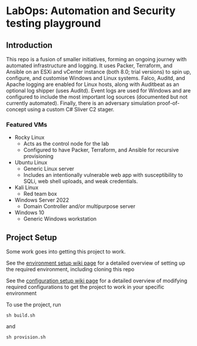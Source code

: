 # LabOps: Automation and Security testing playground

## Introduction

This repo is a fusion of smaller initiatives, forming an ongoing journey with automated infrastructure and logging. It uses Packer, Terraform, and Ansible on an ESXi and vCenter instance (both 8.0; trial versions) to spin up, configure, and customise Windows and Linux systems. Falco, Auditd, and Apache logging are enabled for Linux hosts, along with Auditbeat as an optional log shipper (uses Auditd). Event logs are used for Windows and are configured to include the most important log sources (documented but not currently automated). Finally, there is an adversary simulation proof-of-concept using a custom C# Sliver C2 stager.

### Featured VMs

* Rocky Linux
  * Acts as the control node for the lab
  * Configured to have Packer, Terraform, and Ansible for recursive provisioning
* Ubuntu Linux
  * Generic Linux server
  * Includes an intentionally vulnerable web app with susceptibility to SQLi, web shell uploads, and weak credentials.
* Kali Linux
  * Red team box
* Windows Server 2022
  * Domain Controller and/or multipurpose server
* Windows 10
  * Generic Windows workstation

## Project Setup

Some work goes into getting this project to work.

See the [environment setup wiki page](https://github.com/nakmuaycactus/LabOps/wiki/Environment-Setup) for a detailed overview of setting up the required environment, including cloning this repo

See the [configuration setup wiki page](https://github.com/nakmuaycactus/LabOps/wiki/Configuration-Setup) for a detailed overview of modifying required configurations to get the project to work in your specific environment

To use the project, run 

    sh build.sh
    
and 

    sh provision.sh
